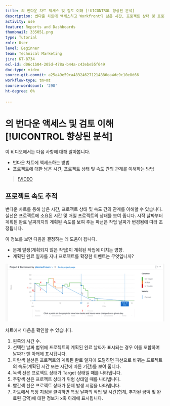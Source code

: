```yaml
---
title: 의 번다운 차트 액세스 및 검토 이해 [!UICONTROL 향상된 분석]
description: 번다운 차트에 액세스하고 Workfront의 남은 시간, 프로젝트 상태 및 프로젝트 속도 간의 관계를 이해하는 방법을 알아봅니다.
activity: use
feature: Reports and Dashboards
thumbnail: 335051.png
type: Tutorial
role: User
level: Beginner
team: Technical Marketing
jira: KT-8734
exl-id: d06c1b04-205d-478a-b44a-c43ebe55f649
doc-type: video
source-git-commit: a25a49e59ca483246271214886ea4dc9c10e8d66
workflow-type: tm+mt
source-wordcount: '298'
ht-degree: 0%

---
```


# 의 번다운 액세스 및 검토 이해 [!UICONTROL 향상된 분석]

이 비디오에서는 다음 사항에 대해 알아봅니다.

* 번다운 차트에 액세스하는 방법
* 프로젝트에 대한 남은 시간, 프로젝트 상태 및 속도 간의 관계를 이해하는 방법

>[!VIDEO](https://video.tv.adobe.com/v/335051/?quality=12&learn=on)

## 프로젝트 속도 추적

번다운 차트를 통해 남은 시간, 프로젝트 상태 및 속도 간의 관계를 이해할 수 있습니다. 실선은 프로젝트에 소요된 시간 및 매일 프로젝트의 상태를 보여 줍니다. 시작 날짜부터 계획된 완료 날짜까지의 계획된 속도를 보여 주는 파선은 작업 날짜가 변경됨에 따라 조정됩니다.

이 정보를 보면 다음을 결정하는 데 도움이 됩니다.

* 문제 발생(계획되지 않은 작업)이 계획된 작업에 미치는 영향.
* 계획된 완료 일자를 지나 프로젝트를 확장한 이벤트는 무엇입니까?

![아래 글머리 기호에 설명된 영역에 숫자가 표시된 번다운 차트를 보여 주는 이미지](assets/section-2-9.png)

차트에서 다음을 확인할 수 있습니다.

1. 왼쪽의 시간 수.
1. 선택한 날짜 범위에 프로젝트의 계획된 완료 날짜가 표시되는 경우 이를 포함하여 날짜가 맨 아래에 표시됩니다.
1. 파란색 실선은 프로젝트의 계획된 완료 일자에 도달하면 파선으로 바뀌는 프로젝트의 속도(계획된 시간 또는 시간에 따른 기간)를 보여 줍니다.
1. 녹색 선은 프로젝트 상태가 Target 상태일 때를 나타냅니다.
1. 주황색 선은 프로젝트 상태가 위험 상태일 때를 나타냅니다.
1. 빨간색 선은 프로젝트 상태가 문제 발생 시점을 나타냅니다.
1. 차트에서 특정 지점을 클릭하면 특정 날짜의 작업 및 시간(합계, 추가된 금액 및 완료된 금액)에 대한 정보가 x축 아래에 표시됩니다.
